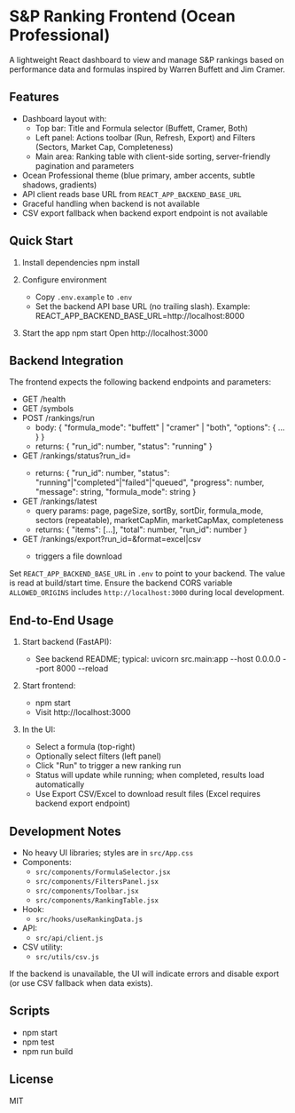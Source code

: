 # S&P Ranking Frontend (Ocean Professional)

A lightweight React dashboard to view and manage S&P rankings based on performance data and formulas inspired by Warren Buffett and Jim Cramer.

## Features

- Dashboard layout with:
  - Top bar: Title and Formula selector (Buffett, Cramer, Both)
  - Left panel: Actions toolbar (Run, Refresh, Export) and Filters (Sectors, Market Cap, Completeness)
  - Main area: Ranking table with client-side sorting, server-friendly pagination and parameters
- Ocean Professional theme (blue primary, amber accents, subtle shadows, gradients)
- API client reads base URL from `REACT_APP_BACKEND_BASE_URL`
- Graceful handling when backend is not available
- CSV export fallback when backend export endpoint is not available

## Quick Start

1) Install dependencies
   npm install

2) Configure environment
   - Copy `.env.example` to `.env`
   - Set the backend API base URL (no trailing slash). Example:
     REACT_APP_BACKEND_BASE_URL=http://localhost:8000

3) Start the app
   npm start
   Open http://localhost:3000

## Backend Integration

The frontend expects the following backend endpoints and parameters:

- GET /health
- GET /symbols
- POST /rankings/run
  - body: { "formula_mode": "buffett" | "cramer" | "both", "options": { ... } }
  - returns: { "run_id": number, "status": "running" }
- GET /rankings/status?run_id=<id>
  - returns: { "run_id": number, "status": "running"|"completed"|"failed"|"queued", "progress": number, "message": string, "formula_mode": string }
- GET /rankings/latest
  - query params: page, pageSize, sortBy, sortDir, formula_mode, sectors (repeatable), marketCapMin, marketCapMax, completeness
  - returns: { "items": [...], "total": number, "run_id": number }
- GET /rankings/export?run_id=<id>&format=excel|csv
  - triggers a file download

Set `REACT_APP_BACKEND_BASE_URL` in `.env` to point to your backend. The value is read at build/start time. Ensure the backend CORS variable `ALLOWED_ORIGINS` includes `http://localhost:3000` during local development.

## End-to-End Usage

1) Start backend (FastAPI):
   - See backend README; typical:
     uvicorn src.main:app --host 0.0.0.0 --port 8000 --reload

2) Start frontend:
   - npm start
   - Visit http://localhost:3000

3) In the UI:
   - Select a formula (top-right)
   - Optionally select filters (left panel)
   - Click "Run" to trigger a new ranking run
   - Status will update while running; when completed, results load automatically
   - Use Export CSV/Excel to download result files (Excel requires backend export endpoint)

## Development Notes

- No heavy UI libraries; styles are in `src/App.css`
- Components:
  - `src/components/FormulaSelector.jsx`
  - `src/components/FiltersPanel.jsx`
  - `src/components/Toolbar.jsx`
  - `src/components/RankingTable.jsx`
- Hook:
  - `src/hooks/useRankingData.js`
- API:
  - `src/api/client.js`
- CSV utility:
  - `src/utils/csv.js`

If the backend is unavailable, the UI will indicate errors and disable export (or use CSV fallback when data exists).

## Scripts

- npm start
- npm test
- npm run build

## License

MIT
